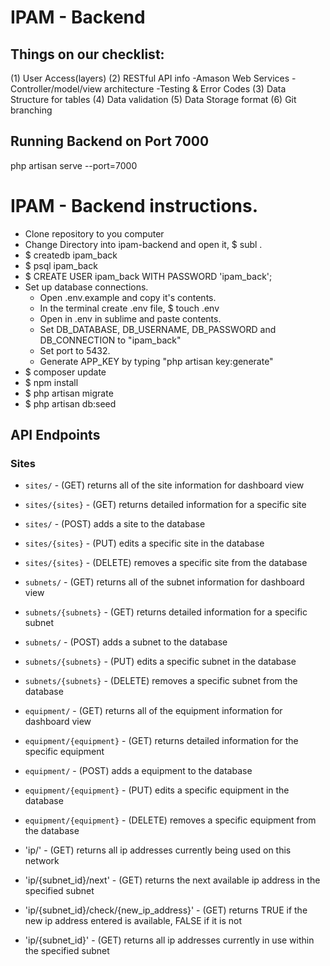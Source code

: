 # IPAM - Backend

## Things on our checklist:

(1) User Access(layers)
(2) RESTful API info
	-Amason Web Services
	-Controller/model/view architecture
	-Testing & Error Codes
(3) Data Structure for tables
(4) Data validation
(5) Data Storage format
(6) Git branching


## Running Backend on Port 7000
php artisan serve --port=7000

# IPAM - Backend instructions.

- Clone repository to you computer
- Change Directory into ipam-backend and open it, $ subl .
- $ createdb ipam_back 
- $ psql ipam_back
- $ CREATE USER ipam_back WITH PASSWORD 'ipam_back';
- Set up database connections. 
	- Open .env.example and copy it's contents.
	- In the terminal create .env file, $ touch .env
	- Open in .env in sublime and paste contents.  
	- Set DB_DATABASE, DB_USERNAME, DB_PASSWORD and DB_CONNECTION to "ipam_back"
	- Set port to 5432. 
	- Generate APP_KEY by typing "php artisan key:generate"
- $ composer update
- $ npm install   
- $ php artisan migrate
- $ php artisan db:seed

## API Endpoints

### Sites

- `sites/` - (GET) returns all of the site information for dashboard view
- `sites/{sites}` - (GET) returns detailed information for a specific site
- `sites/` - (POST) adds a site to the database
- `sites/{sites}` - (PUT) edits a specific site in the database
- `sites/{sites}` - (DELETE) removes a specific site from the database

- `subnets/` - (GET) returns all of the subnet information for dashboard view
- `subnets/{subnets}` - (GET) returns detailed information for a specific subnet
- `subnets/` - (POST) adds a subnet to the database
- `subnets/{subnets}` - (PUT) edits a specific subnet in the database
- `subnets/{subnets}` - (DELETE) removes a specific subnet from the database

- `equipment/` - (GET) returns all of the equipment information for dashboard view
- `equipment/{equipment}` - (GET) returns detailed information for the specific equipment
- `equipment/` - (POST) adds a equipment to the database
- `equipment/{equipment}` - (PUT) edits a specific equipment in the database
- `equipment/{equipment}` - (DELETE) removes a specific equipment from the database

- 'ip/' - (GET) returns all ip addresses currently being used on this network
- 'ip/{subnet_id}/next' - (GET) returns the next available ip address in the specified subnet
- 'ip/{subnet_id}/check/{new_ip_address}' - (GET) returns TRUE if the new ip address entered is available, FALSE if it is not
- 'ip/{subnet_id}' - (GET) returns all ip addresses currently in use within the specified subnet




